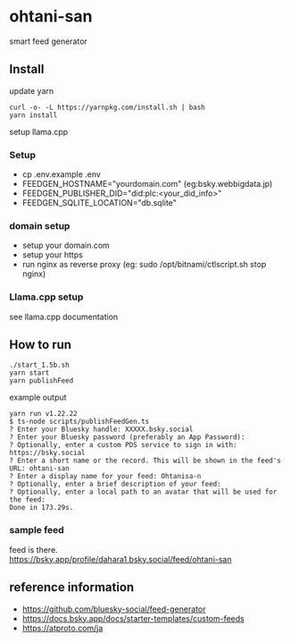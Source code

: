 # ohtani-san

smart feed generator

## Install

update yarn
```
curl -o- -L https://yarnpkg.com/install.sh | bash
yarn install
```

setup llama.cpp

### Setup

- cp .env.example .env
- FEEDGEN_HOSTNAME="yourdomain.com" (eg:bsky.webbigdata.jp)
- FEEDGEN_PUBLISHER_DID="did:plc:<your_did_info>"
- FEEDGEN_SQLITE_LOCATION="db.sqlite"

### domain setup

- setup your domain.com
- setup your https 
- run nginx as reverse proxy (eg: sudo /opt/bitnami/ctlscript.sh stop nginx)

### Llama.cpp setup
see llama.cpp documentation

## How to run

```
./start_1.5b.sh
yarn start
yarn publishFeed
```

example output
```
yarn run v1.22.22
$ ts-node scripts/publishFeedGen.ts
? Enter your Bluesky handle: XXXXX.bsky.social
? Enter your Bluesky password (preferably an App Password):
? Optionally, enter a custom PDS service to sign in with: https://bsky.social
? Enter a short name or the record. This will be shown in the feed's URL: ohtani-san
? Enter a display name for your feed: Ohtanisa-n
? Optionally, enter a brief description of your feed:
? Optionally, enter a local path to an avatar that will be used for the feed:
Done in 173.29s.
```

### sample feed
feed is there.  
https://bsky.app/profile/dahara1.bsky.social/feed/ohtani-san

## reference information

- https://github.com/bluesky-social/feed-generator
- https://docs.bsky.app/docs/starter-templates/custom-feeds
- https://atproto.com/ja


